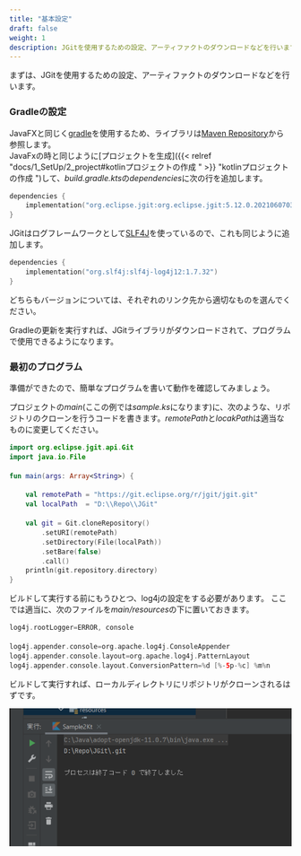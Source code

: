 ```yaml
---
title: "基本設定"
draft: false
weight: 1
description: JGitを使用するための設定、アーティファクトのダウンロードなどを行います。
---
```


まずは、JGitを使用するための設定、アーティファクトのダウンロードなどを行います。

### Gradleの設定

JavaFXと同じく[gradle](https://gradle.org/)を使用するため、ライブラリは[Maven Repository](https://mvnrepository.com/artifact/org.eclipse.jgit/org.eclipse.jgit)から参照します。  
JavaFxの時と同じように[プロジェクトを生成]({{< relref "docs/1_SetUp/2_project#kotlinプロジェクトの作成 " >}} "kotlinプロジェクトの作成 ")して、*build.gradle.kts*の*dependencies*に次の行を追加します。

```kotlin
dependencies {
    implementation("org.eclipse.jgit:org.eclipse.jgit:5.12.0.202106070339-r")
}
```

JGitはログフレームワークとして[SLF4J](https://mvnrepository.com/artifact/org.slf4j/slf4j-log4j12)を使っているので、これも同じように追加します。

```kotlin
dependencies {
    implementation("org.slf4j:slf4j-log4j12:1.7.32")
}
```

どちらもバージョンについては、それぞれのリンク先から適切なものを選んでください。

Gradleの更新を実行すれば、JGitライブラリがダウンロードされて、プログラムで使用できるようになります。

### 最初のプログラム

<a name="Sample"></a>準備ができたので、簡単なプログラムを書いて動作を確認してみましょう。

プロジェクトの*main*(ここの例では*sample.ks*になります)に、次のような、リポジトリのクローンを行うコードを書きます。*remotePath*と*locakPath*は適当なものに変更してください。

```kotlin
import org.eclipse.jgit.api.Git
import java.io.File

fun main(args: Array<String>) {

	val remotePath = "https://git.eclipse.org/r/jgit/jgit.git"
	val localPath  = "D:\\Repo\\JGit"

	val git = Git.cloneRepository()
		.setURI(remotePath)
		.setDirectory(File(localPath))
		.setBare(false)
		.call()
	println(git.repository.directory)
}
```

ビルドして実行する前にもうひとつ、log4jの設定をする必要があります。
ここでは適当に、次のファイルを*main/resources*の下に置いておきます。

```kotlin
log4j.rootLogger=ERROR, console

log4j.appender.console=org.apache.log4j.ConsoleAppender
log4j.appender.console.layout=org.apache.log4j.PatternLayout
log4j.appender.console.layout.ConversionPattern=%d [%-5p-%c] %m%n
```

ビルドして実行すれば、ローカルディレクトリにリポジトリがクローンされるはずです。

![クローン](jgit_1.png)